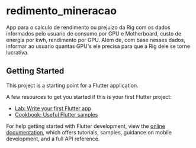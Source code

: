 # redimento_mineracao

App para o calculo de rendimento ou prejuizo da Rig com os dados informados pelo usuario de consumo
por GPU e Motherboard, custo de energia por kwh, rendimento por GPU. Além de, com base nesses dados,
informar ao usuario quantas GPU's ele precisa para que a Rig dele se torne lucrativa.

## Getting Started

This project is a starting point for a Flutter application.

A few resources to get you started if this is your first Flutter project:

- [Lab: Write your first Flutter app](https://docs.flutter.dev/get-started/codelab)
- [Cookbook: Useful Flutter samples](https://docs.flutter.dev/cookbook)

For help getting started with Flutter development, view the
[online documentation](https://docs.flutter.dev/), which offers tutorials,
samples, guidance on mobile development, and a full API reference.
